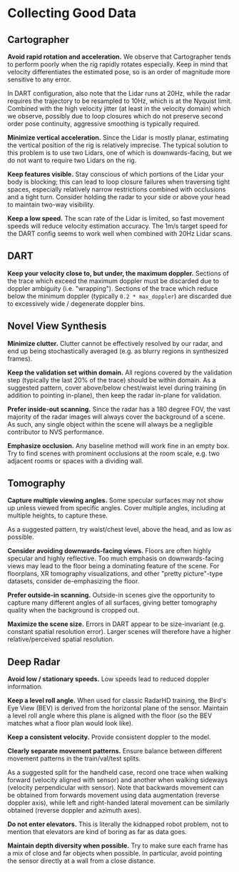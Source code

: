# Collecting Good Data

## Cartographer

**Avoid rapid rotation and acceleration.** We observe that Cartographer tends to perform poorly when the rig rapidly rotates especially. Keep in mind that velocity differentiates the estimated pose, so is an order of magnitude more sensitive to any error.

In DART configuration, also note that the Lidar runs at 20Hz, while the radar requires the trajectory to be resampled to 10Hz, which is at the Nyquist limit. Combined with the high velocity jitter (at least in the velocity domain) which we observe, possibly due to loop closures which do not preserve second order pose continuity, aggressive smoothing is typically required.

**Minimize vertical acceleration.** Since the Lidar is mostly planar, estimating the vertical position of the rig is relatively imprecise. The typical solution to this problem is to use two Lidars, one of which is downwards-facing, but we do not want to require two Lidars on the rig.

**Keep features visible.** Stay conscious of which portions of the Lidar your body is blocking; this can lead to loop closure failures when traversing tight spaces, especially relatively narrow restrictions combined with occlusions and a tight turn. Consider holding the radar to your side or above your head to maintain two-way visibility.

**Keep a low speed.** The scan rate of the Lidar is limited, so fast movement speeds will reduce velocity estimation accuracy. The 1m/s target speed for the DART config seems to work well when combined with 20Hz Lidar scans.


## DART

**Keep your velocity close to, but under, the maximum doppler.** Sections of the trace which exceed the maximum doppler must be discarded due to doppler ambiguity (i.e. "wrapping"). Sections of the trace which reduce below the minimum doppler (typically `0.2 * max_doppler`) are discarded due to excessively wide / degenerate doppler bins.


## Novel View Synthesis

**Minimize clutter.** Clutter cannot be effectively resolved by our radar, and end up being stochastically averaged (e.g. as blurry regions in synthesized frames).

**Keep the validation set within domain.** All regions covered by the validation step (typically the last 20% of the trace) should be within domain. As a suggested pattern, cover above/below chest/waist level during training (in addition to pointing in-plane), then keep the radar in-plane for validation.

**Prefer inside-out scanning.** Since the radar has a 180 degree FOV, the vast majority of the radar images will always cover the background of a scene. As such, any single object within the scene will always be a negligible contributor to NVS performance.

**Emphasize occlusion.** Any baseline method will work fine in an empty box. Try to find scenes with prominent occlusions at the room scale, e.g. two adjacent rooms or spaces with a dividing wall.


## Tomography

**Capture multiple viewing angles.** Some specular surfaces may not show up unless viewed from specific angles. Cover multiple angles, including at multiple heights, to capture these.

As a suggested pattern, try waist/chest level, above the head, and as low as possible.

**Consider avoiding downwards-facing views.** Floors are often highly specular and highly reflective. Too much emphasis on downwards-facing views may lead to the floor being a dominating feature of the scene. For floorplans, XR tomography visualizations, and other "pretty picture"-type datasets, consider de-emphasizing the floor.

**Prefer outside-in scanning.** Outside-in scenes give the opportunity to capture many different angles of all surfaces, giving better tomography quality when the background is cropped out.

**Maximize the scene size.** Errors in DART appear to be size-invariant (e.g. constant spatial resolution error). Larger scenes will therefore have a higher relative/perceived spatial resolution.


## Deep Radar

**Avoid low / stationary speeds.** Low speeds lead to reduced doppler information.

**Keep a level roll angle.** When used for classic RadarHD training, the Bird's Eye View (BEV) is derived from the horizontal plane of the sensor. Maintain a level roll angle where this plane is aligned with the floor (so the BEV matches what a floor plan would look like).

**Keep a consistent velocity.** Provide consistent doppler to the model.

**Clearly separate movement patterns.** Ensure balance between different movement patterns in the train/val/test splits.

As a suggested split for the handheld case, record one trace when walking forward (velocity aligned with sensor) and another when walking sideways (velocity perpendicular with sensor). Note that backwards movement can be obtained from forwards movement using data augmentation (reverse doppler axis), while left and right-handed lateral movement can be similarly obtained (reverse doppler and azimuth axes).

**Do not enter elevators.** This is literally the kidnapped robot problem, not to mention that elevators are kind of boring as far as data goes.

**Maintain depth diversity when possible.** Try to make sure each frame has a mix of close and far objects when possible. In particular, avoid pointing the sensor directly at a wall from a close distance.

